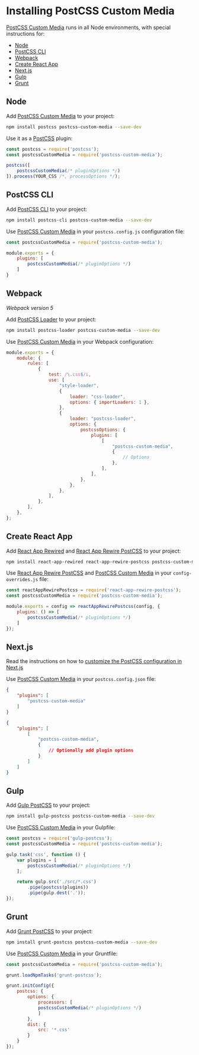 # Installing PostCSS Custom Media

[PostCSS Custom Media] runs in all Node environments, with special instructions for:

- [Node](#node)
- [PostCSS CLI](#postcss-cli)
- [Webpack](#webpack)
- [Create React App](#create-react-app)
- [Next.js](#nextjs)
- [Gulp](#gulp)
- [Grunt](#grunt)

## Node

Add [PostCSS Custom Media] to your project:

```bash
npm install postcss postcss-custom-media --save-dev
```

Use it as a [PostCSS] plugin:

```js
const postcss = require('postcss');
const postcssCustomMedia = require('postcss-custom-media');

postcss([
	postcssCustomMedia(/* pluginOptions */)
]).process(YOUR_CSS /*, processOptions */);
```

## PostCSS CLI

Add [PostCSS CLI] to your project:

```bash
npm install postcss-cli postcss-custom-media --save-dev
```

Use [PostCSS Custom Media] in your `postcss.config.js` configuration file:

```js
const postcssCustomMedia = require('postcss-custom-media');

module.exports = {
	plugins: [
		postcssCustomMedia(/* pluginOptions */)
	]
}
```

## Webpack

_Webpack version 5_

Add [PostCSS Loader] to your project:

```bash
npm install postcss-loader postcss-custom-media --save-dev
```

Use [PostCSS Custom Media] in your Webpack configuration:

```js
module.exports = {
	module: {
		rules: [
			{
				test: /\.css$/i,
				use: [
					"style-loader",
					{
						loader: "css-loader",
						options: { importLoaders: 1 },
					},
					{
						loader: "postcss-loader",
						options: {
							postcssOptions: {
								plugins: [
									[
										"postcss-custom-media",
										{
											// Options
										},
									],
								],
							},
						},
					},
				],
			},
		],
	},
};
```

## Create React App

Add [React App Rewired] and [React App Rewire PostCSS] to your project:

```bash
npm install react-app-rewired react-app-rewire-postcss postcss-custom-media --save-dev
```

Use [React App Rewire PostCSS] and [PostCSS Custom Media] in your
`config-overrides.js` file:

```js
const reactAppRewirePostcss = require('react-app-rewire-postcss');
const postcssCustomMedia = require('postcss-custom-media');

module.exports = config => reactAppRewirePostcss(config, {
	plugins: () => [
		postcssCustomMedia(/* pluginOptions */)
	]
});
```

## Next.js

Read the instructions on how to [customize the PostCSS configuration in Next.js](https://nextjs.org/docs/advanced-features/customizing-postcss-config)

Use [PostCSS Custom Media] in your `postcss.config.json` file:

```json
{
	"plugins": [
		"postcss-custom-media"
	]
}
```

```json
{
	"plugins": [
		[
			"postcss-custom-media",
			{
				// Optionally add plugin options
			}
		]
	]
}
```

## Gulp

Add [Gulp PostCSS] to your project:

```bash
npm install gulp-postcss postcss-custom-media --save-dev
```

Use [PostCSS Custom Media] in your Gulpfile:

```js
const postcss = require('gulp-postcss');
const postcssCustomMedia = require('postcss-custom-media');

gulp.task('css', function () {
	var plugins = [
		postcssCustomMedia(/* pluginOptions */)
	];

	return gulp.src('./src/*.css')
		.pipe(postcss(plugins))
		.pipe(gulp.dest('.'));
});
```

## Grunt

Add [Grunt PostCSS] to your project:

```bash
npm install grunt-postcss postcss-custom-media --save-dev
```

Use [PostCSS Custom Media] in your Gruntfile:

```js
const postcssCustomMedia = require('postcss-custom-media');

grunt.loadNpmTasks('grunt-postcss');

grunt.initConfig({
	postcss: {
		options: {
			processors: [
			postcssCustomMedia(/* pluginOptions */)
			]
		},
		dist: {
			src: '*.css'
		}
	}
});
```

[Gulp PostCSS]: https://github.com/postcss/gulp-postcss
[Grunt PostCSS]: https://github.com/nDmitry/grunt-postcss
[PostCSS]: https://github.com/postcss/postcss
[PostCSS CLI]: https://github.com/postcss/postcss-cli
[PostCSS Loader]: https://github.com/postcss/postcss-loader
[PostCSS Custom Media]: https://github.com/csstools/postcss-plugins/tree/main/plugins/postcss-custom-media
[React App Rewire PostCSS]: https://github.com/csstools/react-app-rewire-postcss
[React App Rewired]: https://github.com/timarney/react-app-rewired
[Next.js]: https://nextjs.org
